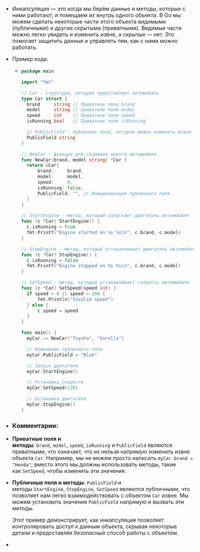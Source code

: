 - Инкапсуляция — это когда мы берём данные и методы, которые с ними работают, и помещаем их внутрь одного объекта. В Go мы можем сделать некоторые части этого объекта видимыми (публичными) и другие скрытыми (приватными). Видимые части можно легко увидеть и изменить извне, а скрытые — нет. Это помогает защитить данные и управлять тем, как с ними можно работать.
- Пример кода:
	- ```go
	  package main
	  
	  import "fmt"
	  
	  // Car - структура, которая представляет автомобиль
	  type Car struct {
	  	brand     string // Приватное поле brand
	  	model     string // Приватное поле model
	  	speed     int    // Приватное поле speed
	  	isRunning bool   // Приватное поле isRunning
	  
	  	// PublicField - публичное поле, которое можно изменить извне
	  	PublicField string
	  }
	  
	  // NewCar - функция для создания нового автомобиля
	  func NewCar(brand, model string) *Car {
	  	return &Car{
	  		brand:     brand,
	  		model:     model,
	  		speed:     0,
	  		isRunning: false,
	  		PublicField: "", // Инициализация публичного поля
	  	}
	  }
	  
	  // StartEngine - метод, который запускает двигатель автомобиля
	  func (c *Car) StartEngine() {
	  	c.isRunning = true
	  	fmt.Printf("Engine started on %s %s\n", c.brand, c.model)
	  }
	  
	  // StopEngine - метод, который останавливает двигатель автомобиля
	  func (c *Car) StopEngine() {
	  	c.isRunning = false
	  	fmt.Printf("Engine stopped on %s %s\n", c.brand, c.model)
	  }
	  
	  // SetSpeed - метод, который устанавливает скорость автомобиля
	  func (c *Car) SetSpeed(speed int) {
	  	if speed < 0 || speed > 200 {
	  		fmt.Println("Invalid speed")
	  	} else {
	  		c.speed = speed
	  	}
	  }
	  
	  func main() {
	  	myCar := NewCar("Toyota", "Corolla")
	  
	  	// Изменение публичного поля
	  	myCar.PublicField = "Blue"
	  
	  	// Запуск двигателя
	  	myCar.StartEngine()
	  
	  	// Установка скорости
	  	myCar.SetSpeed(120)
	  
	  	// Остановка двигателя
	  	myCar.StopEngine()
	  }
	  
	  ```
- ### Комментарии:
- **Приватные поля и методы**: `brand`, `model`, `speed`, `isRunning` и `PublicField` являются приватными, что означает, что их нельзя напрямую изменить извне объекта `Car`. Например, мы не можем просто написать `myCar.brand = "Honda"`; вместо этого мы должны использовать методы, такие как `SetSpeed`, чтобы изменить эти значения.
- **Публичные поля и методы**: `PublicField` и методы `StartEngine`, `StopEngine`, `SetSpeed` являются публичными, что позволяет нам легко взаимодействовать с объектом `Car` извне. Мы можем установить значение `PublicField` напрямую и вызвать эти методы.
  
  Этот пример демонстрирует, как инкапсуляция позволяет контролировать доступ к данным объекта, скрывая некоторые детали и предоставляя безопасный способ работы с объектом.
-